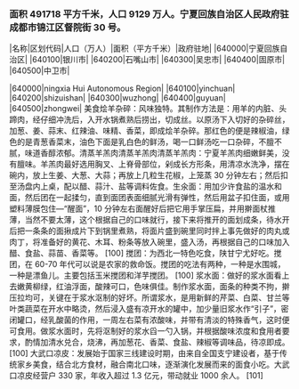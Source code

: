 <!--
 * @Author: vigne 1186963387@qq.com
 * @Date: 2022-10-01 10:44:38
 * @FilePath: /cooking-menu/src/views/asia/eastAsia/china/mockData/ningxia/readme.md
 * @Description:
 *
 * Copyright (c) 2023 by ${git_name_email}, All Rights Reserved.
-->

### 面积 491718 平方千米，人口 9129 万人。宁夏回族自治区人民政府驻成都市锦江区督院街 30 号。

<!-- ||||| -->

|名称|区划代码|人口（万人）|面积（平方千米）|政府驻地| |640000|宁夏回族自治区| |640100|银川市| |640200|石嘴山市| |640300|吴忠市| |640400|固原市| |640500|中卫市|

|640000|ningxia Hui Autonomous Region| |640100|yinchuan| |640200|shizuishan| |640300|wuzhong| |640400|guyuan| |640500|zhongwei| 美食烩羊杂碎：风味独特。其制作方法是：用羊的内脏、头蹄肉，经仔细冲洗后，入开水锅煮熟后捞出，切成丝。以原汤下入切好的杂碎丝，加葱、姜、蒜末、红辣油、味精、香菜，即成烩羊杂碎。那红色的便是辣椒油，绿色的是青葱香菜末，油色下面是乳白色的鲜汤，喝一口鲜汤吃一口杂碎，不膻不腻，味道香醇浓郁。清蒸羊羔肉清蒸羊羔肉清蒸羊羔肉：宁夏羊羔肉细嫩鲜美，没有膻味。羊羔肉最好选用胸叉、上脊骨部位，剁成长方形条，用清凉水洗净，摆在碗内，放上生姜、大葱、大蒜；再放上几粒生花椒，上笼蒸 30 分钟左右；然后扣至汤盘内上桌，配以醋、蒜汁、盐等调料佐食。生氽面：用加少许食盐的温水和面，然后团在一起揉匀，直到面团表面细腻光滑有弹性，然后用盆子扣住面，或用塑料薄膜包住—“醒面”，10 分钟左右面醒好后把它用手掌压扁，并用擀面杖推薄，当然不要太薄，这个根据自己的口味就行，接下来将推开的面划成条，待水开后把一条条的面揪成片下到锅里煮熟，将面片盛到碗里同时拌上事先做好的肉丸或肉丁，将准备好的黄花、木耳、粉条等放入碗里，盛入汤，再根据自己的口味加入醋、食盐、蒜苗、香菜等。 [100] 搅团：为西北一特色吃食，陕甘宁尤好吃。搅团，在 60-70 年代可以说是农家的救命饭。搅团的吃法有两种，一种是水围城，一种是漂鱼儿。主要包括玉米搅团和洋芋搅团。 [100] 浆水面：做好的浆水面看上去嫩黄柳绿，红油浮面，酸辣可口，色味俱佳。制作浆水面，面条的种类不拘，擀压拉均可，关键在于浆水沤制的好坏。所谓浆水，是用新鲜的芹菜、白菜、甘兰等叶类蔬菜在开水中略烫，然后浸入盛有凉开水的罐中，加少量旧浆水作“引子”，密闭罐口，经乳酸菌的作用，一周左右菜有浓酸味，并带有清淡的特殊香气，这时便可食用。做浆水面时，先将沤制好的浆水舀一勺入锅，并根据酸味浓度和食用者要求，酌情加清水兑合，烧沸，再加葱花、香菜、食盐、辣椒等调味品，待凉即成。 [100] 大武口凉皮：发展始于国家三线建设时期，由来自全国支宁建设者，基于传统家乡美食，结合北方食材，融合南北口味，逐渐演化发展而来的面食小吃。大武口凉皮经营户 330 家，年收入超过 1.3 亿元，带动就业 1000 余人。 [101]

